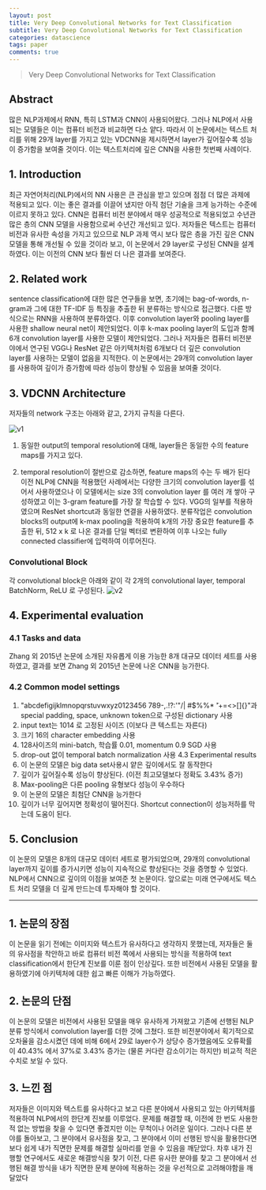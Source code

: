 ```yaml
---
layout: post
title: Very Deep Convolutional Networks for Text Classification
subtitle: Very Deep Convolutional Networks for Text Classification
categories: datascience
tags: paper
comments: true
---
```


> Very Deep Convolutional Networks for Text Classification

## Abstract
많은 NLP과제에서 RNN, 특히 LSTM과 CNN이 사용되어왔다. 그러나 NLP에서 사용되는 모델들은 이는 컴퓨터 비전과 비교하면 다소 얕다. 따라서 이 논문에서는 텍스트 처리를 위해 29개 layer를 가지고 있는 VDCNN을 제시하면서 layer가 깊어질수록 성능이 증가함을 보여줄 것이다. 이는 텍스트처리에 깊은 CNN을 사용한 첫번째 사례이다. 

## 1. Introduction
최근 자연어처리(NLP)에서의 NN 사용은 큰 관심을 받고 있으며 점점 더 많은 과제에 적용되고 있다. 이는 좋은 결과를 이끌어 냈지만 아직 첨단 기술을 크게 능가하는 수준에 이르지 못하고 있다.
CNN은 컴퓨터 비전 분야에서 매우 성공적으로 적용되었고 수년관 많은 층의 CNN 모델을 사용함으로써 수년간 개선되고 있다. 저자들은 텍스트는 컴퓨터 비전과 유사한 속성을 가지고 있으므로 NLP 과제 역시 보다 많은 층을 가진 깊은 CNN 모델을 통해 개선될 수 있을 것이라 보고, 이 논문에서 29 layer로 구성된 CNN을 설계하였다. 이는 이전의 CNN 보다 훨씬 더 나은 결과를 보여준다. 

## 2. Related work
sentence classification에 대한 많은 연구들을 보면, 초기에는 bag-of-words, n-gram과 그에 대한 TF-IDF 등 특징을 추출한 뒤 분류하는 방식으로 접근했다. 다른 방식으로는 RNN을 사용하여 분류하였다. 이후 convolution layer와 pooling layer를 사용한 shallow neural net이 제안되었다. 이후 k-max pooling layer의 도입과 함께 6개 convolution layer를 사용한 모델이 제안되었다. 
그러나 저자들은 컴퓨터 비전분야에서 연구된 VGG나 ResNet 같은 아키텍처처럼 6개보다 더 깊은 convolution layer를 사용하는 모델이 없음을 지적한다. 이 논문에서는 29개의 convolution layer를 사용하여 깊이가 증가함에 따라 성능이 향상될 수 있음을 보여줄 것이다.



## 3. VDCNN Architecture
저자들의 network 구조는 아래와 같고, 2가지 규칙을 다른다.

![v1](https://www.moongchi.dev/wp-content/images/v1.png)

1) 동일한 output의 temporal resolution에 대해, layer들은 동일한 수의 feature maps를 가지고 있다.

2) temporal resolution이 절반으로 감소하면, feature maps의 수는 두 배가 된다
이전 NLP에 CNN을 적용했던 사례에서는 다양한 크기의 convolution layer를 섞어서 사용하였으나 이 모델에서는 size 3의 convolution layer 를 여러 개 쌓아 구성하였고 이는 3-gram feature를 가장 잘 학습할 수 있다. VGG의 일부를 적용하였으며 ResNet shortcut과 동일한 연결을 사용하였다. 
분류작업은 convolution blocks의 output에 k-max pooling을 적용하여 k개의 가장 중요한 feature를 추출한 뒤, 512 x k 로 나온 결과를 단일 벡터로 변환하여 이후 나오는 fully connected classifier에 입력하여 이루어진다. 

### Convolutional Block
각 convolutional block은 아래와 같이 각 2개의 convolutional layer, temporal BatchNorm, ReLU 로 구성된다. 
![v2](https://www.moongchi.dev/wp-content/images/v2.png)

## 4. Experimental evaluation

### 4.1 Tasks and data

Zhang 외 2015년 논문에 소개된 자유롭게 이용 가능한 8개 대규모 데이터 세트를 사용하였고, 결과를 보면 Zhang 외 2015년 논문에 나온 CNN을 능가한다. 

### 4.2 Common model settings

1) "abcdefigijklmnopqrstuvwxyz0123456 789-,.!?:'"/| #$%%* ̃'+=<>[]{}"과 special padding, space, unknown token으로 구성된 dictionary 사용
2) input text는 1014 로 고정된 사이즈 (이보다 큰 텍스트는 자른다)
3) 크기 16의 character embedding 사용
4) 128사이즈의 mini-batch, 학습률 0.01, momentum 0.9 SGD 사용
5) drop-out 없이 temporal batch normalization 사용
4.3 Experimental results
1) 이 논문의 모델은 big data set사용시 얕은 깊이에서도 잘 동작한다
2) 깊이가 깊어질수록 성능이 향상된다. (이전 최고모델보다 정확도 3.43% 증가)
3) Max-pooling은 다른 pooling 유형보다 성능이 우수하다
4) 이 논문의 모델은 최첨단 CNN을 능가한다
5) 깊이가 너무 깊어지면 정확성이 떨어진다. Shortcut connection이 성능저하를 막는데 도움이 된다.

## 5. Conclusion
이 논문의 모델은 8개의 대규모 데이터 세트로 평가되었으며, 29개의 convolutional layer까지 깊이를 증가시키면 성능이 지속적으로 향상된다는 것을 증명할 수 있었다. NLP에서 CNN으로 깊이의 이점을 보여준 첫 논문이다. 앞으로는 미래 연구에서도 텍스트 처리 모델을 더 깊게 만드는데 투자해야 할 것이다.

---



## 1. 논문의 장점
이 논문을 읽기 전에는 이미지와 텍스트가 유사하다고 생각하지 못했는데, 저자들은 둘의 유사점을 착안하고 바로 컴퓨터 비전 쪽에서 사용되는 방식을 적용하여 text classification에서 한단계 진보를 이룬 점이 인상깊다. 또한 비전에서 사용된 모델을 활용하였기에 아키텍처에 대한 쉽고 빠른 이해가 가능하였다. 

## 2. 논문의 단점
이 논문의 모델은 비전에서 사용된 모델을 매우 유사하게 가져왔고 기존에 선행된 NLP 분류 방식에서 convolution layer를 더한 것에 그쳤다. 또한 비전분야에서 획기적으로 오차율을 감소시켰던 데에 비해 6에서 29로 layer수가 상당수 증가했음에도 오류확률이 40.43% 에서 37%로 3.43% 증가는 (물론 커다란 감소이기는 하지만) 비교적 적은 수치로 보일 수 있다. 

## 3. 느낀 점
저자들은 이미지와 텍스트를 유사하다고 보고 다른 분야에서 사용되고 있는 아키텍처를 적용하여 NLP에서의 한단계 진보를 이루었다. 문제를 해결할 때, 이전에 한 번도 사용한 적 없는 방법을 찾을 수 있다면 좋겠지만 이는 무척이나 어려운 일이다. 그러나 다른 분야를 돌아보고, 그 분야에서 유사점을 찾고, 그 분야에서 이미 선행된 방식을 활용한다면 보다 쉽게 내가 직면한 문제를 해결할 실마리를 얻을 수 있음을 깨닫았다. 차후 내가 진행할 연구에서도 새로운 해결방식을 찾기 이전, 다른 유사한 분야를 찾고 그 분야에서 선행된 해결 방식을 내가 직면한 문제 분야에 적용하는 것을 우선적으로 고려해야함을 깨달았다

